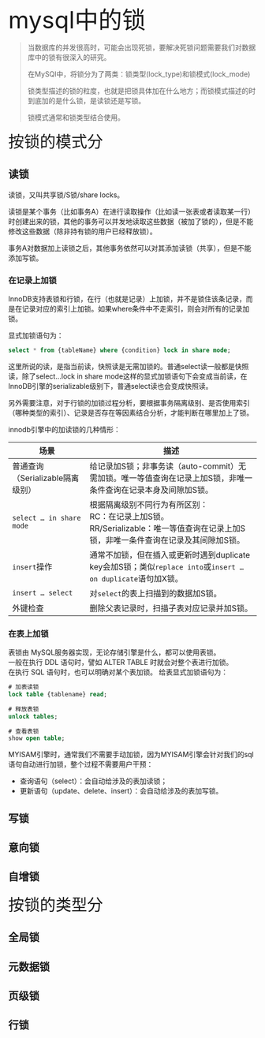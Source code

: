 <font size=8>mysql中的锁</font>

> 当数据库的并发很高时，可能会出现死锁，要解决死锁问题需要我们对数据库中的锁有很深入的研究。
> 
> 在MySQl中，将锁分为了两类：锁类型(lock_type)和锁模式(lock_mode)
> 
> 锁类型描述的锁的粒度，也就是把锁具体加在什么地方；而锁模式描述的时到底加的是什么锁，是读锁还是写锁。
> 
> 锁模式通常和锁类型结合使用。

<font size=6>按锁的模式分</font>
## 读锁
读锁，又叫共享锁/S锁/share locks。

读锁是某个事务（比如事务A）在进行读取操作（比如读一张表或者读取某一行）时创建出来的锁，其他的事务可以并发地读取这些数据（被加了锁的），但是不能修改这些数据（除非持有锁的用户已经释放锁）。

事务A对数据加上读锁之后，其他事务依然可以对其添加读锁（共享），但是不能添加写锁。
### 在记录上加锁
InnoDB支持表锁和行锁，在行（也就是记录）上加锁，并不是锁住该条记录，而是在记录对应的索引上加锁。如果where条件中不走索引，则会对所有的记录加锁。

显式加锁语句为：
```sql
select * from {tableName} where {condition} lock in share mode;
```
这里所说的读，是指当前读，快照读是无需加锁的。普通select读一般都是快照读，除了select...lock in share mode这样的显式加锁语句下会变成当前读，在InnoDB引擎的serializable级别下，普通select读也会变成快照读。

另外需要注意，对于行锁的加锁过程分析，要根据事务隔离级别、是否使用索引（哪种类型的索引）、记录是否存在等因素结合分析，才能判断在哪里加上了锁。

innodb引擎中的加读锁的几种情形：

| 场景 | 描述 |
| --- | --- |
| 普通查询（Serializable隔离级别） | 给记录加S锁；非事务读（auto-commit）无需加锁。唯一等值查询在记录上加S锁，非唯一条件查询在记录本身及间隙加S锁。|
| `select … in share mode` | 根据隔离级别不同行为有所区别：<br>RC：在记录上加S锁。<br>RR/Serializable：唯一等值查询在记录上加S锁，非唯一条件查询在记录及其间隙加S锁。|
| `insert`操作 | 通常不加锁，但在插入或更新时遇到duplicate key会加S锁；类似`replace into`或`insert … on duplicate`语句加X锁。|
| `insert … select` | 对`select`的表上扫描到的数据加S锁。|
| 外键检查 | 删除父表记录时，扫描子表对应记录并加S锁。|

### 在表上加锁
表锁由 MySQL服务器实现，无论存储引擎是什么，都可以使用表锁。  
一般在执行 DDL 语句时，譬如 ALTER TABLE 时就会对整个表进行加锁。  
在执行 SQL 语句时，也可以明确对某个表加锁。 给表显式加锁语句为：
```sql
# 加表读锁
lock table {tablename} read;
  
# 释放表锁
unlock tables;
  
# 查看表锁
show open table;
```

MYISAM引擎时，通常我们不需要手动加锁，因为MYISAM引擎会针对我们的sql语句自动进行加锁，整个过程不需要用户干预：
- 查询语句（select）：会自动给涉及的表加读锁；
- 更新语句（update、delete、insert）：会自动给涉及的表加写锁。

## 写锁
## 意向锁
## 自增锁

<font size=6>按锁的类型分</font>
## 全局锁
## 元数据锁
## 页级锁
## 行锁